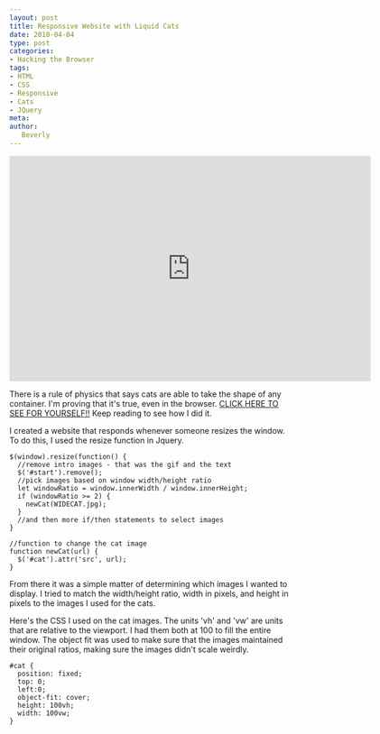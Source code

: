 ```yaml
---
layout: post
title: Responsive Website with Liquid Cats
date: 2018-04-04
type: post
categories:
- Hacking the Browser
tags:
- HTML
- CSS
- Responsive
- Cats
- JQuery
meta:
author:
   Beverly
---
```

<div class="responsive-container"><iframe src="https://player.vimeo.com/video/264161984" width="640" height="400" frameborder="0" webkitallowfullscreen mozallowfullscreen allowfullscreen></iframe></div>

There is a rule of physics that says cats are able to take the shape of any container. I'm proving that it's true, even in the browser. [CLICK HERE TO SEE FOR YOURSELF!!](http://itp.beverlychou.com/hacking-the-browser/w2-responsive-site/) Keep reading to see how I did it.

<!--more-->

I created a website that responds whenever someone resizes the window. To do this, I used the resize function in Jquery.
```
$(window).resize(function() {
  //remove intro images - that was the gif and the text
  $('#start').remove();
  //pick images based on window width/height ratio
  let windowRatio = window.innerWidth / window.innerHeight;
  if (windowRatio >= 2) {
    newCat(WIDECAT.jpg);
  }
  //and then more if/then statements to select images
}

//function to change the cat image
function newCat(url) {
  $('#cat').attr('src', url);
}
```
From there it was a simple matter of determining which images I wanted to display. I tried to match the width/height ratio, width in pixels, and height in pixels to the images I used for the cats.

Here's the CSS I used on the cat images. The units 'vh' and 'vw' are units that are relative to the viewport. I had them both at 100 to fill the entire window. The object fit was used to make sure that the images maintained their original ratios, making sure the images didn't scale weirdly.

```
#cat {
  position: fixed;
  top: 0;
  left:0;
  object-fit: cover;
  height: 100vh;
  width: 100vw;
}
```

